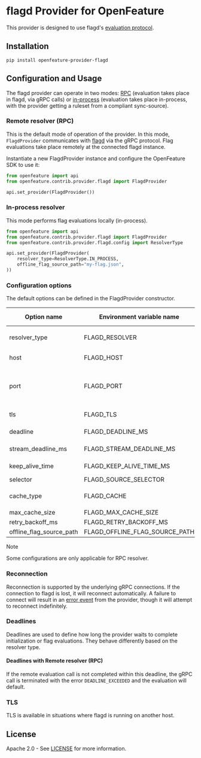 # flagd Provider for OpenFeature

This provider is designed to use flagd's [evaluation protocol](https://github.com/open-feature/schemas/blob/main/protobuf/schema/v1/schema.proto).

## Installation

```
pip install openfeature-provider-flagd
```

## Configuration and Usage

The flagd provider can operate in two modes: [RPC](#remote-resolver-rpc) (evaluation takes place in flagd, via gRPC calls) or [in-process](#in-process-resolver) (evaluation takes place in-process, with the provider getting a ruleset from a compliant sync-source).

### Remote resolver (RPC)

This is the default mode of operation of the provider.
In this mode, `FlagdProvider` communicates with [flagd](https://github.com/open-feature/flagd) via the gRPC protocol.
Flag evaluations take place remotely at the connected flagd instance.

Instantiate a new FlagdProvider instance and configure the OpenFeature SDK to use it:

```python
from openfeature import api
from openfeature.contrib.provider.flagd import FlagdProvider

api.set_provider(FlagdProvider())
```

### In-process resolver

This mode performs flag evaluations locally (in-process).

```python
from openfeature import api
from openfeature.contrib.provider.flagd import FlagdProvider
from openfeature.contrib.provider.flagd.config import ResolverType

api.set_provider(FlagdProvider(
    resolver_type=ResolverType.IN_PROCESS,
    offline_flag_source_path="my-flag.json",
))
```

### Configuration options

The default options can be defined in the FlagdProvider constructor.

| Option name              | Environment variable name      | Type & Values              | Default                       | Compatible resolver |
| ------------------------ | ------------------------------ | -------------------------- | ----------------------------- | ------------------- |
| resolver_type            | FLAGD_RESOLVER                 | enum - `rpc`, `in-process` | rpc                           |                     |
| host                     | FLAGD_HOST                     | str                        | localhost                     | rpc & in-process    |
| port                     | FLAGD_PORT                     | int                        | 8013 (rpc), 8015 (in-process) | rpc & in-process    |
| tls                      | FLAGD_TLS                      | bool                       | false                         | rpc & in-process    |
| deadline                 | FLAGD_DEADLINE_MS              | int                        | 500                           | rpc & in-process    |
| stream_deadline_ms       | FLAGD_STREAM_DEADLINE_MS       | int                        | 600000                        | rpc & in-process    |
| keep_alive_time          | FLAGD_KEEP_ALIVE_TIME_MS       | int                        | 0                             | rpc & in-process    |
| selector                 | FLAGD_SOURCE_SELECTOR          | str                        | null                          | in-process          |
| cache_type               | FLAGD_CACHE                    | enum - `lru`, `disabled`   | lru                           | rpc                 |
| max_cache_size           | FLAGD_MAX_CACHE_SIZE           | int                        | 1000                          | rpc                 |
| retry_backoff_ms         | FLAGD_RETRY_BACKOFF_MS         | int                        | 1000                          | rpc                 |
| offline_flag_source_path | FLAGD_OFFLINE_FLAG_SOURCE_PATH | str                        | null                          | in-process          |

<!-- not implemented
| target_uri               | FLAGD_TARGET_URI               | alternative to host/port, supporting custom name resolution | string    | null                | rpc & in-process |
| socket_path              | FLAGD_SOCKET_PATH              | alternative to host port, unix socket                       | String    | null                | rpc & in-process |
| cert_path                | FLAGD_SERVER_CERT_PATH         | tls cert path                                               | String    | null                | rpc & in-process |
| max_event_stream_retries | FLAGD_MAX_EVENT_STREAM_RETRIES | int                                                         | 5         | rpc                 |
| context_enricher         | -                              | sync-metadata to evaluation context mapping function        | function  | identity function   | in-process       |
| offline_pollIntervalMs   | FLAGD_OFFLINE_POLL_MS          | poll interval for reading offlineFlagSourcePath             | int       | 5000                | in-process       |
 -->

> [!NOTE]
> Some configurations are only applicable for RPC resolver.

<!--
### Unix socket support
Unix socket communication with flagd is facilitated by usaging of the linux-native `epoll` library on `linux-x86_64`
only (ARM support is pending the release of `netty-transport-native-epoll` v5).
Unix sockets are not supported on other platforms or architectures.
-->

### Reconnection

Reconnection is supported by the underlying gRPC connections.
If the connection to flagd is lost, it will reconnect automatically.
A failure to connect will result in an [error event](https://openfeature.dev/docs/reference/concepts/events#provider_error) from the provider, though it will attempt to reconnect indefinitely.

### Deadlines

Deadlines are used to define how long the provider waits to complete initialization or flag evaluations.
They behave differently based on the resolver type.

#### Deadlines with Remote resolver (RPC)

If the remote evaluation call is not completed within this deadline, the gRPC call is terminated with the error `DEADLINE_EXCEEDED`
and the evaluation will default.

### TLS

TLS is available in situations where flagd is running on another host.

<!--
You may optionally supply an X.509 certificate in PEM format. Otherwise, the default certificate store will be used.
```java
FlagdProvider flagdProvider = new FlagdProvider(
        FlagdOptions.builder()
                .host("myflagdhost")
                .tls(true)                      // use TLS
                .certPath("etc/cert/ca.crt")    // PEM cert
                .build());
```
-->

## License

Apache 2.0 - See [LICENSE](./LICENSE) for more information.
